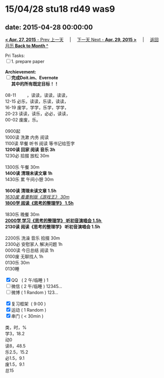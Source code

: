 # 15/04/28 stu18 rd49 was9

date: 2015-04-28 00:00:00
---
[**< Apr. 27, 2015** - Prev 上一天](/lifelogs/2015/04/d27.md) &nbsp; &nbsp; | &nbsp; &nbsp; [下一天 Next - **Apr. 29, 2015 >**](/lifelogs/2015/04/d29.md) &nbsp; &nbsp; |  &nbsp; &nbsp; [返回月历 **Back to Month ^**](/lifelogs/2015/04/index.md)
<br/><div>Pri Tasks:<br/><input type="checkbox" />1. prepare paper</div>	<div><br/></div>	<div><b>Archievement:</b></div>	<div><b><input type="checkbox" />完成Doit.im、</b><b>Evernote</b></div>	<div><b>      其中的</b><b>所有</b><b>既定目标！！</b></div>	<div>		<div><br/></div>08-11         ，读读，读读，读读，<br/>12-15 必乐，读读，乐读，读读，<br/>16-19 废学，学学，乐学，学学，<br/>20-23 读读，读乐，必必，读读，	</div>	<div>00-02 废废，乐。</div>	<div>		<div><br/></div>0900起<br/>1000读 洗漱 内务 阅读	</div>	<div>1100读 早餐 听书 阅读 等书记给签字</div>	<div><b>1200读 回家 阅读 音乐 3h</b></div>	<div>1230必 拾掇 放松 30m<br/>		<div><br/></div>1300乐 午餐 30m	</div>	<div><b>1400读 清理未读文章 1h</b></div>	<div>1430乐 累 午间小憩 30m</div>	<div><u><br/></u></div>	<div><b>1600读 清理未读文章 1.5h</b></div>	<div><i><u>1630废 看重制版《游戏王》 30m</u></i></div>	<div><b><u>1800学 阅读《思考的整理学》 1.5h</u></b>		<div><br/></div>1830乐 晚餐 30m	</div>	<div><b><u>2000学 学习《思考的整理学》 听初音演唱会 1.5h </u></b></div>	<div><b>2130读 阅读《思考的整理学》 听初音演唱会 1.5h</b> <br/><br/></div>	<div>2200乐 洗澡 音乐 拾掇 30m</div>	<div>2300必 安慰家人 解决问题 1h<br/>0000读 今日总结 阅读 1h</div>	<div>0100废 无聊找人 1h</div>	<div>0130乐 30m</div>	<div>0130睡</div>	<div><br/></div>	<div><input type="checkbox" checked="true" />QQ   ( 2 午/临睡 ) 1<br/><input type="checkbox" />微信 ( 2 午/临睡 ) 12345…</div>	<div><input type="checkbox" />微博 ( 1 Random ) 123…</div>	<div><br/></div>	<div><input type="checkbox" checked="true" />复习框架  ( 9:00 ) <br/></div>	<div><input type="checkbox" checked="true" />运动 ( 1 Random ) </div>	<div><input type="checkbox" checked="true" />串门 ( < 30min ) </div>	<div>		<div><br/></div>类，时，%<br/>学3，18.2<br/>动0<br/>读8，48.5<br/>乐2.5，15.2<br/>必1.5，9.1<br/>废1.5，9.1<br/>总15	</div>
